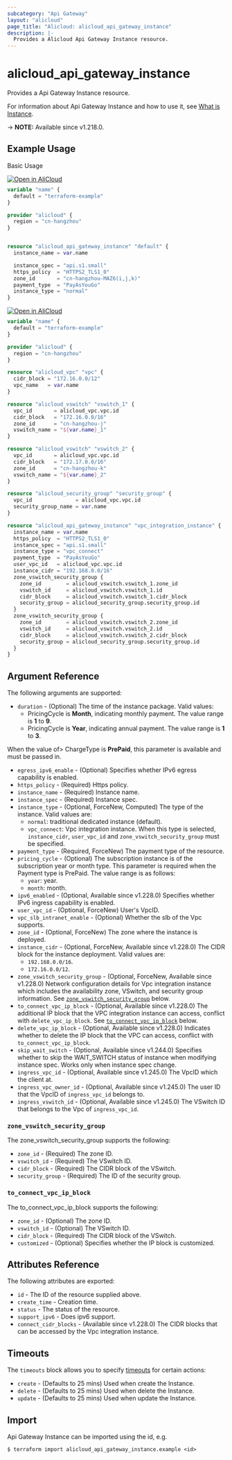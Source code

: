 ```yaml
---
subcategory: "Api Gateway"
layout: "alicloud"
page_title: "Alicloud: alicloud_api_gateway_instance"
description: |-
  Provides a Alicloud Api Gateway Instance resource.
---
```


# alicloud_api_gateway_instance

Provides a Api Gateway Instance resource. 

For information about Api Gateway Instance and how to use it, see [What is Instance](https://www.alibabacloud.com/help/en/api-gateway/product-overview/dedicated-instances).

-> **NOTE:** Available since v1.218.0.

## Example Usage

Basic Usage

<div style="display: block;margin-bottom: 40px;"><div class="oics-button" style="float: right;position: absolute;margin-bottom: 10px;">
  <a href="https://api.aliyun.com/terraform?resource=alicloud_api_gateway_instance&exampleId=5c0cf81a-92ed-a04c-4399-d675bcc53723036479c8&activeTab=example&spm=docs.r.api_gateway_instance.0.5c0cf81a92&intl_lang=EN_US" target="_blank">
    <img alt="Open in AliCloud" src="https://img.alicdn.com/imgextra/i1/O1CN01hjjqXv1uYUlY56FyX_!!6000000006049-55-tps-254-36.svg" style="max-height: 44px; max-width: 100%;">
  </a>
</div></div>

```terraform
variable "name" {
  default = "terraform-example"
}

provider "alicloud" {
  region = "cn-hangzhou"
}


resource "alicloud_api_gateway_instance" "default" {
  instance_name = var.name

  instance_spec = "api.s1.small"
  https_policy  = "HTTPS2_TLS1_0"
  zone_id       = "cn-hangzhou-MAZ6(i,j,k)"
  payment_type  = "PayAsYouGo"
  instance_type = "normal"
}
```

<div style="display: block;margin-bottom: 40px;"><div class="oics-button" style="float: right;position: absolute;margin-bottom: 10px;">
  <a href="https://api.aliyun.com/terraform?resource=alicloud_api_gateway_instance&exampleId=5fe4cbdf-8344-ba5f-21fd-caeceea85fd3130a48e2&activeTab=example&spm=docs.r.api_gateway_instance.1.5fe4cbdf83&intl_lang=EN_US" target="_blank">
    <img alt="Open in AliCloud" src="https://img.alicdn.com/imgextra/i1/O1CN01hjjqXv1uYUlY56FyX_!!6000000006049-55-tps-254-36.svg" style="max-height: 44px; max-width: 100%;">
  </a>
</div></div>

```terraform
variable "name" {
  default = "terraform-example"
}

provider "alicloud" {
  region = "cn-hangzhou"
}

resource "alicloud_vpc" "vpc" {
  cidr_block = "172.16.0.0/12"
  vpc_name   = var.name
}

resource "alicloud_vswitch" "vswitch_1" {
  vpc_id       = alicloud_vpc.vpc.id
  cidr_block   = "172.16.0.0/16"
  zone_id      = "cn-hangzhou-j"
  vswitch_name = "${var.name}_1"
}

resource "alicloud_vswitch" "vswitch_2" {
  vpc_id       = alicloud_vpc.vpc.id
  cidr_block   = "172.17.0.0/16"
  zone_id      = "cn-hangzhou-k"
  vswitch_name = "${var.name}_2"
}

resource "alicloud_security_group" "security_group" {
  vpc_id              = alicloud_vpc.vpc.id
  security_group_name = var.name
}

resource "alicloud_api_gateway_instance" "vpc_integration_instance" {
  instance_name = var.name
  https_policy  = "HTTPS2_TLS1_0"
  instance_spec = "api.s1.small"
  instance_type = "vpc_connect"
  payment_type  = "PayAsYouGo"
  user_vpc_id   = alicloud_vpc.vpc.id
  instance_cidr = "192.168.0.0/16"
  zone_vswitch_security_group {
    zone_id        = alicloud_vswitch.vswitch_1.zone_id
    vswitch_id     = alicloud_vswitch.vswitch_1.id
    cidr_block     = alicloud_vswitch.vswitch_1.cidr_block
    security_group = alicloud_security_group.security_group.id
  }
  zone_vswitch_security_group {
    zone_id        = alicloud_vswitch.vswitch_2.zone_id
    vswitch_id     = alicloud_vswitch.vswitch_2.id
    cidr_block     = alicloud_vswitch.vswitch_2.cidr_block
    security_group = alicloud_security_group.security_group.id
  }
}
```

## Argument Reference

The following arguments are supported:
* `duration` - (Optional) The time of the instance package. Valid values:
  - PricingCycle is **Month**, indicating monthly payment. The value range is **1** to **9**.
  - PricingCycle is **Year**, indicating annual payment. The value range is **1** to **3**.

When the value of> ChargeType is **PrePaid**, this parameter is available and must be passed in.
* `egress_ipv6_enable` - (Optional) Specifies whether IPv6 egress capability is enabled.
* `https_policy` - (Required) Https policy.
* `instance_name` - (Required) Instance name.
* `instance_spec` - (Required) Instance spec.
* `instance_type` - (Optional, ForceNew, Computed) The type of the instance. Valid values are:
  - `normal`: traditional dedicated instance (default).
  - `vpc_connect`: Vpc integration instance. When this type is selected, `instance_cidr`, `user_vpc_id` and `zone_vswitch_security_group` must be specified.
* `payment_type` - (Required, ForceNew) The payment type of the resource.
* `pricing_cycle` - (Optional) The subscription instance is of the subscription year or month type. This parameter is required when the Payment type is PrePaid. The value range is as follows:
  - `year`: year.
  - `month`: month.
* `ipv6_enabled` - (Optional, Available since v1.228.0) Specifies whether IPv6 ingress capability is enabled.
* `user_vpc_id` - (Optional, ForceNew) User's VpcID.
* `vpc_slb_intranet_enable` - (Optional) Whether the slb of the Vpc supports.
* `zone_id` - (Optional, ForceNew) The zone where the instance is deployed.
* `instance_cidr` - (Optional, ForceNew, Available since v1.228.0) The CIDR block for the instance deployment. Valid values are:
  - `192.168.0.0/16`.
  - `172.16.0.0/12`.
* `zone_vswitch_security_group` - (Optional, ForceNew, Available since v1.228.0) Network configuration details for Vpc integration instance which includes the availability zone, VSwitch, and security group information. See [`zone_vswitch_security_group`](#zone_vswitch_security_group) below.
* `to_connect_vpc_ip_block` - (Optional, Available since v1.228.0) The additional IP block that the VPC integration instance can access, conflict with `delete_vpc_ip_block`. See [`to_connect_vpc_ip_block`](#to_connect_vpc_ip_block) below.
* `delete_vpc_ip_block` - (Optional, Available since v1.228.0) Indicates whether to delete the IP block that the VPC can access, conflict with `to_connect_vpc_ip_block`.
* `skip_wait_switch` - (Optional, Available since v1.244.0) Specifies whether to skip the WAIT_SWITCH status of instance when modifying instance spec. Works only when instance spec change.
* `ingress_vpc_id` - (Optional, Available since v1.245.0) The VpcID which the client at.
* `ingress_vpc_owner_id` - (Optional, Available since v1.245.0) The user ID that the VpcID of `ingress_vpc_id` belongs to.
* `ingress_vswitch_id` - (Optional, Available since v1.245.0) The VSwitch ID that belongs to the Vpc of `ingress_vpc_id`.

### `zone_vswitch_security_group`

The zone_vswitch_security_group supports the following:
* `zone_id` - (Required) The zone ID.
* `vswitch_id` - (Required) The VSwitch ID.
* `cidr_block` - (Required) The CIDR block of the VSwitch.
* `security_group` - (Required) The ID of the security group.

### `to_connect_vpc_ip_block`

The to_connect_vpc_ip_block supports the following:

* `zone_id` - (Optional) The zone ID.
* `vswitch_id` - (Optional) The VSwitch ID.
* `cidr_block` - (Required) The CIDR block of the VSwitch.
* `customized` - (Optional) Specifies whether the IP block is customized.

## Attributes Reference

The following attributes are exported:
* `id` - The ID of the resource supplied above.
* `create_time` - Creation time.
* `status` - The status of the resource.
* `support_ipv6` - Does ipv6 support.
* `connect_cidr_blocks` - (Available since v1.228.0) The CIDR blocks that can be accessed by the Vpc integration instance.

## Timeouts

The `timeouts` block allows you to specify [timeouts](https://www.terraform.io/docs/configuration-0-11/resources.html#timeouts) for certain actions:
* `create` - (Defaults to 25 mins) Used when create the Instance.
* `delete` - (Defaults to 25 mins) Used when delete the Instance.
* `update` - (Defaults to 25 mins) Used when update the Instance.

## Import

Api Gateway Instance can be imported using the id, e.g.

```shell
$ terraform import alicloud_api_gateway_instance.example <id>
```